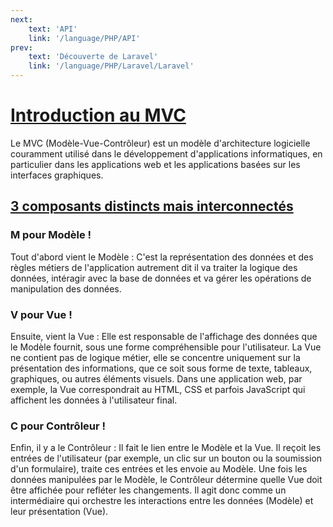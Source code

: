 ```yaml
---
next: 
    text: 'API'
    link: '/language/PHP/API'
prev: 
    text: 'Découverte de Laravel'
    link: '/language/PHP/Laravel/Laravel'
---
```


# <u>Introduction au MVC</u>
Le MVC (Modèle-Vue-Contrôleur) est un modèle d'architecture logicielle couramment utilisé dans le développement d'applications informatiques, en particulier dans les applications web et les applications basées sur les interfaces graphiques.

## <u>3 composants distincts mais interconnectés</u>

### M pour Modèle !
Tout d'abord vient le Modèle : C'est la représentation des données et des règles métiers de l'application autrement dit il va traiter la logique des données, intéragir avec la base de données et va gérer les opérations de manipulation des données.

### V pour Vue !
Ensuite, vient la Vue : Elle est responsable de l'affichage des données que le Modèle fournit, sous une forme compréhensible pour l'utilisateur. La Vue ne contient pas de logique métier, elle se concentre uniquement sur la présentation des informations, que ce soit sous forme de texte, tableaux, graphiques, ou autres éléments visuels. Dans une application web, par exemple, la Vue correspondrait au HTML, CSS et parfois JavaScript qui affichent les données à l'utilisateur final.

### C pour Contrôleur !
Enfin, il y a le Contrôleur : Il fait le lien entre le Modèle et la Vue. Il reçoit les entrées de l'utilisateur (par exemple, un clic sur un bouton ou la soumission d'un formulaire), traite ces entrées et les envoie au Modèle. Une fois les données manipulées par le Modèle, le Contrôleur détermine quelle Vue doit être affichée pour refléter les changements. Il agit donc comme un intermédiaire qui orchestre les interactions entre les données (Modèle) et leur présentation (Vue).